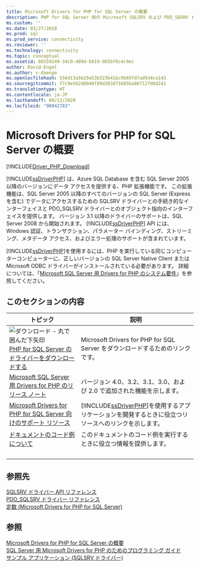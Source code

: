 ```yaml
---
title: Microsoft Drivers for PHP for SQL Server の概要
description: PHP for SQL Server 用の Microsoft SQLSRV および PDO_SQSRV ドライバーの概要と、データベース アクセス用の PHP アプリケーションでそれらを使用する方法について説明します。
ms.custom: ''
ms.date: 03/27/2018
ms.prod: sql
ms.prod_service: connectivity
ms.reviewer: ''
ms.technology: connectivity
ms.topic: conceptual
ms.assetid: 66559249-34c0-409d-b919-9b5bf0c4c9ec
author: David-Engel
ms.author: v-daenge
ms.openlocfilehash: 556d13a5b29a53b323b41bc9b697d7ad934ca143
ms.sourcegitcommit: f7c9e562d6048f89d203d71685ba86f127d8d241
ms.translationtype: HT
ms.contentlocale: ja-JP
ms.lasthandoff: 09/12/2020
ms.locfileid: "90042783"
---
```

# <a name="overview-of-the-microsoft-drivers-for-php-for-sql-server"></a>Microsoft Drivers for PHP for SQL Server の概要

[!INCLUDE[Driver_PHP_Download](../../includes/driver_php_download.md)]

[!INCLUDE[ssDriverPHP](../../includes/ssdriverphp_md.md)] は、Azure SQL Database を含む SQL Server 2005 以降のバージョンにデータ アクセスを提供する、PHP 拡張機能です。 この拡張機能は、SQL Server 2005 以降のすべてのバージョンの SQL Server (Express を含む) でデータにアクセスするための SQLSRV ドライバーとの手続き的なインターフェイスと PDO_SQLSRV ドライバーとのオブジェクト指向のインターフェイスを提供します。 バージョン 3.1 以降のドライバーのサポートは、SQL Server 2008 から開始されます。 [!INCLUDE[ssDriverPHP](../../includes/ssdriverphp_md.md)] API には、Windows 認証、トランザクション、パラメーター バインディング、ストリーミング、メタデータ アクセス、およびエラー処理のサポートが含まれています。  
  
[!INCLUDE[ssDriverPHP](../../includes/ssdriverphp_md.md)]を使用するには、PHP を実行している同じコンピューターコンピューターに、正しいバージョンの SQL Server Native Client または Microsoft ODBC ドライバーがインストールされている必要があります。  詳細については、「[Microsoft SQL Server 用 Drivers for PHP のシステム要件](../../connect/php/system-requirements-for-the-php-sql-driver.md)」を参照してください。  
  
## <a name="in-this-section"></a>このセクションの内容  
  
|トピック|説明|  
|---------|---------------|  
| ![ダウンロード - 丸で囲んだ下矢印](../../ssms/media/download-icon.png)[PHP for SQL Server のドライバーをダウンロードする](download-drivers-php-sql-server.md) | Microsoft Drivers for PHP for SQL Server をダウンロードするためのリンクです。 |
|[Microsoft SQL Server 用 Drivers for PHP のリリース ノート](../../connect/php/release-notes-php-sql-driver.md)|バージョン 4.0、3.2、3.1、3.0、および 2.0 で追加された機能を示します。|  
|[Microsoft Drivers for PHP for SQL Server 向けのサポート リソース](../../connect/php/support-resources-for-the-php-sql-driver.md)|[!INCLUDE[ssDriverPHP](../../includes/ssdriverphp_md.md)]を使用するアプリケーションを開発するときに役立つリソースへのリンクを示します。|  
|[ドキュメントのコード例について](../../connect/php/about-code-examples-in-the-documentation.md)|このドキュメントのコード例を実行するときに役立つ情報を提供します。|  
| &nbsp; | &nbsp; |

## <a name="reference"></a>参照先

[SQLSRV ドライバー API リファレンス](../../connect/php/sqlsrv-driver-api-reference.md)  
[PDO_SQLSRV ドライバー リファレンス](../../connect/php/pdo-sqlsrv-driver-reference.md)  
[定数 &#40;Microsoft Drivers for PHP for SQL Server&#41;](../../connect/php/constants-microsoft-drivers-for-php-for-sql-server.md)  

## <a name="see-also"></a>参照

[Microsoft Drivers for PHP for SQL Server の概要](../../connect/php/getting-started-with-the-php-sql-driver.md)  
[SQL Server 用 Microsoft Drivers for PHP のためのプログラミング ガイド](../../connect/php/programming-guide-for-php-sql-driver.md)  
[サンプル アプリケーション &#40;SQLSRV ドライバー&#41;](../../connect/php/example-application-sqlsrv-driver.md)  
